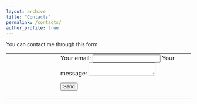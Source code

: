```yaml
---
layout: archive
title: "Contacts"
permalink: /contacts/
author_profile: true
---
```


You can contact me through this form.



<font size="5">
<table style="border:none;">


<tr style="border:none;">

<td width="25%" style="border:none;">


</td>

<td width="65%" style="border:none;">


<form
  action="https://formspree.io/f/gsantin@fbk.eu"
  method="POST"
>
  <label>
    Your email:
    <input type="email" name="_replyto">
  </label>

  <label>
    Your message:
    <textarea name="message"></textarea>
  </label>

  <button type="submit">Send</button>
</form>


</td>

</tr>


</table>
</font>
